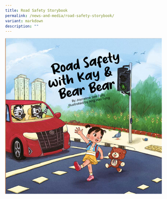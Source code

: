```yaml
---
title: Road Safety Storybook
permalink: /news-and-media/road-safety-storybook/
variant: markdown
description: ""
---
```

<a href="https://drive.google.com/file/d/1JRP_ei4nVBf1--poglookkz1cze4Xftn/view?usp=sharing"><img src="/images/storybook.jpeg" title="road_safety_with_kay_bear_bear" alt="Road Safety With Kay &amp; Bear Bear"></a>
